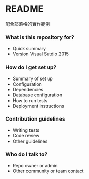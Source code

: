 # README #

配合部落格的實作範例

### What is this repository for? ###

* Quick summary
* Version Visual Sutdio 2015

### How do I get set up? ###

* Summary of set up
* Configuration
* Dependencies
* Database configuration
* How to run tests
* Deployment instructions

### Contribution guidelines ###

* Writing tests
* Code review
* Other guidelines

### Who do I talk to? ###

* Repo owner or admin
* Other community or team contact